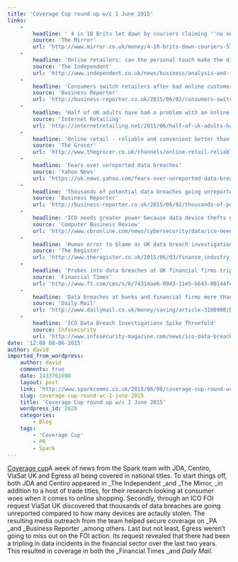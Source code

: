 ```yaml
---
title: 'Coverage Cup round up w/c 1 June 2015'
links:
    -
        headline: ' 4 in 10 Brits let down by couriers claiming ''no one''s home'' - make a stand'
        source: 'The Mirror'
        url: 'http://www.mirror.co.uk/money/4-10-brits-down-couriers-5786471'
    -
        headline: 'Online retailers: can the personal touch make the difference?'
        source: 'The Independent'
        url: 'http://www.independent.co.uk/news/business/analysis-and-features/can-the-personal-touch-make-the-difference-for-online-retailers-10293287.html'
    -
        headline: 'Consumers switch retailers after bad online customer experiences'
        source: 'Business Reporter'
        url: 'http://business-reporter.co.uk/2015/06/02/consumers-switch-retailers-after-bad-online-customer-experiences/'
    -
        headline: 'Half of UK adults have had a problem with an online order in the last 12 months: study'
        source: 'Internet Retailing'
        url: 'http://internetretailing.net/2015/06/half-of-uk-adults-have-had-a-problem-with-an-online-order-in-the-last-year-study/'
    -
        headline: 'Online retail - reliable and convenient better than fast and cheap'
        source: 'The Grocer'
        url: 'http://www.thegrocer.co.uk/channels/online-retail-reliable-and-convenient-better-than-fast-and-cheap/519430.article'
    -
        headline: 'Fears over unreported data breaches'
        source: 'Yahoo News'
        url: 'https://uk.news.yahoo.com/fears-over-unreported-data-breaches-230421641.html#SGnKKn6'
    -
        headline: 'Thousands of potential data breaches going unreported, says ViaSat UK'
        source: 'Business Reporter'
        url: 'http://business-reporter.co.uk/2015/06/02/thousands-of-potential-data-breaches-going-unreported-says-viasat-uk/'
    -
        headline: 'ICO needs greater power because data device thefts go unreported'
        source: 'Computer Business Review'
        url: 'http://www.cbronline.com/news/cybersecurity/data/ico-needs-greater-power-because-data-device-thefts-go-unreported-4590872'
    -
        headline: 'Human error to blame as UK data breach investigations surge'
        source: 'The Register'
        url: 'http://www.theregister.co.uk/2015/06/03/finance_industry_breach_increase_human_error/'
    -
        headline: 'Probes into data breaches at UK financial firms triple'
        source: 'Financial Times'
        url: 'http://www.ft.com/cms/s/0/74314ae6-0943-11e5-b643-00144feabdc0.html#axzz3byxALogn'
    -
        headline: 'Data breaches at banks and financial firms more than double in two years with human error largely to blame'
        source: 'Daily Mail'
        url: 'http://www.dailymail.co.uk/money/saving/article-3108908/Data-breaches-banks-financial-firms-double-two-years.html'
    -
        headline: 'ICO Data Breach Investigations Spike Threefold'
        source: Infosecurity
        url: 'http://www.infosecurity-magazine.com/news/ico-data-breach-investigations/'
date: '12:08 08-06-2015'
author: david
imported_from_wordpress:
    author: david
    comments: true
    date: 1433761690
    layout: post
    link: 'http://www.sparkcomms.co.uk/2015/06/08/coverage-cup-round-wc-1-june-2015/'
    slug: coverage-cup-round-wc-1-june-2015
    title: 'Coverage Cup round up w/c 1 June 2015'
    wordpress_id: 2028
    categories:
        - Blog
    tags:
        - 'Coverage Cup'
        - PR
        - Spark
---
```


[Coverage cup](Coverage-cup-167x300.jpg)A week of news from the Spark team with JDA, Centiro, ViaSat UK and Egress all being covered in national titles. To start things off, both JDA and Centiro appeared in _The Independent _and _The Mirror, _in addition to a host of trade titles, for their research looking at consumer woes when it comes to online shopping. Secondly, through an ICO FOI request ViaSat UK discovered that thousands of data breaches are going unreported compared to how many devices are actaully stolen. The resulting media outreach from the team helped secure coverage on _PA _and _Business Reporter _among others. Last but not least, Egress weren’t going to miss out on the FOI action. Its request revealed that there had been a tripling in data incidents in the financial sector over the last two years. This resulted in coverage in both the _Financial Times _and _Daily Mail_.
